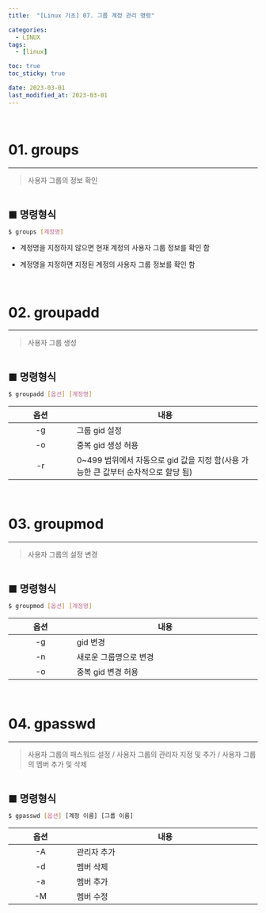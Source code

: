 ```yaml
---
title:  "[Linux 기초] 07. 그룹 계정 관리 명령" 

categories:
  - LINUX
tags:
  - [linux]

toc: true
toc_sticky: true

date: 2023-03-01
last_modified_at: 2023-03-01
---
```

<br>

# 01. groups
---

<style>
table {
    font-size: 12pt;
}
table th:first-of-type {
    width: 5%;
}
table th:nth-of-type(2) {
    width: 15%;
}
table th:nth-of-type(3) {
    width: 50%;
}
table th:nth-of-type(4) {
    width: 30%;
}
big {
    font-size: 15pt;
}
</style>


> 사용자 그룹의 정보 확인

<br>

<big> **■ 명령형식** </big>

```bash
$ groups [계정명]
```

+ 계정명을 지정하지 않으면 현재 계정의 사용자 그룹 정보를 확인 함

+ 계정명을 지정하면 지정된 계정의 사용자 그룹 정보를 확인 함

<br>

# 02. groupadd
---

> 사용자 그룹 생성

<br>

<big> **■ 명령형식** </big>

```bash
$ groupadd [옵션] [계정명]
```

|옵션|내용|
|:---:|---|
|-g|그룹 gid 설정|
|-o|중복 gid 생성 허용|
|-r|0~499 범위에서 자동으로 gid 값을 지정 함(사용 가능한 큰 값부터 순차적으로 할당 됨)|

<br>

# 03. groupmod
---

> 사용자 그룹의 설정 변경

<br>

<big> **■ 명령형식** </big>

```bash
$ groupmod [옵션] [계정명]
```

|옵션|내용|
|:---:|---|
|-g|gid 변경|
|-n|새로운 그룹명으로 변경|
|-o|중복 gid 변경 허용|

<br>

# 04. gpasswd
---

> 사용자 그룹의 패스워드 설정 / 사용자 그룹의 관리자 지정 및 추가 / 사용자 그룹의 멤버 추가 및 삭제

<br>

<big> **■ 명령형식** </big>

```bash
$ gpasswd [옵션] [계정 이름] [그룹 이름]
```

|옵션|내용|
|:---:|---|
|-A|관리자 추가|
|-d|멤버 삭제|
|-a|멤버 추가|
|-M|멤버 수정|

<br>